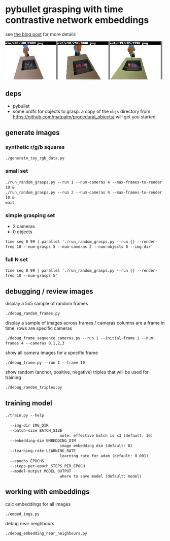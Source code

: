 
# pybullet grasping with time contrastive network embeddings

see [the blog post](http://matpalm.com/blog/pybullet_tcn_grasping) for more details

<img src="near_neighbour_egs.gif"/>

## deps

* pybullet
* some urdfs for objects to grasp. a copy of the `objs` directory from https://github.com/matpalm/procedural_objects/ will get you started

## generate images

### synthetic r/g/b squares

```
./generate_toy_rgb_data.py
```

### small set

```
./run_random_grasps.py --run 1 --num-cameras 4 --max-frames-to-render 10 &
./run_random_grasps.py --run 2 --num-cameras 4 --max-frames-to-render 10 &
wait
```

### simple grasping set


* 2 cameras
* 0 objects

```
time seq 0 99 | parallel './run_random_grasps.py --run {} --render-freq 10 --num-grasps 5 --num-cameras 2 --num-objects 0 --img-dir'
```

### full N set

```
time seq 0 99 | parallel './run_random_grasps.py --run {} --render-freq 10 --num-grasps 5'
```

##  debugging / review images

display a 5x5 sample of random frames

```
./debug_random_frames.py
```

display a sample of images across frames / cameras
columns are a frame in time, rows are specific cameras

```
./debug_frame_sequence_cameras.py --run 1 --initial-frame 1 --num-frames 4 --cameras 0,1,2,3
```

show all camera images for a specific frame

```
./debug_frame.py --run 1 --frame 10
```

show random (anchor, positive, negative) triples that will be used for training

```
./debug_random_triples.py
```

## training model

```
./train.py --help

  --img-dir IMG_DIR
  --batch-size BATCH_SIZE
                        note: effective batch is x3 (default: 16)
  --embedding-dim EMBEDDING_DIM
                        image embedding dim (default: 8)
  --learning-rate LEARNING_RATE
                        learning rate for adam (default: 0.001)
  --epochs EPOCHS
  --steps-per-epoch STEPS_PER_EPOCH
  --model-output MODEL_OUTPUT
                        where to save model (default: model)
```

## working with embeddings

calc embeddings for all images

```
./embed_imgs.py
```

debug near neighbours

```
./debug_embedding_near_neighbours.py
```
